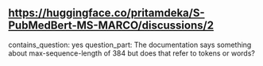 ## https://huggingface.co/pritamdeka/S-PubMedBert-MS-MARCO/discussions/2

contains_question: yes
question_part: The documentation says something about max-sequence-length of 384 but does that refer to tokens or words?